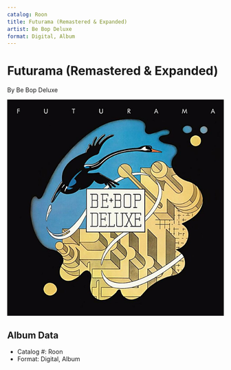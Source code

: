 ```yaml
---
catalog: Roon
title: Futurama (Remastered & Expanded)
artist: Be Bop Deluxe
format: Digital, Album
---
```


# Futurama (Remastered & Expanded)

By Be Bop Deluxe

![](../../assets/albumcovers/Be_Bop_Deluxe-Futurama_Remastered_and_Expanded.png)

## Album Data

- Catalog #: Roon
- Format: Digital, Album

